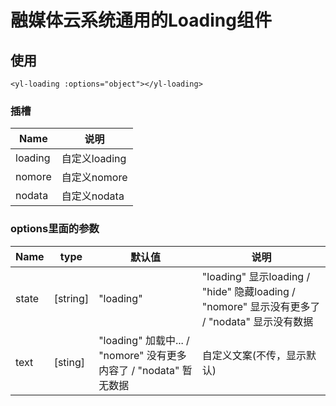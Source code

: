 # 融媒体云系统通用的Loading组件

## 使用

``` 
<yl-loading :options="object"></yl-loading>
```

### 插槽

| Name        | 说明             |
| ----------- | ---------------- |
| loading | 自定义loading     |
| nomore    | 自定义nomore  |
| nodata | 自定义nodata |

### options里面的参数

| Name   |  type    | 默认值 | 说明   |
| ------ | -------  | ------ |-------|
| state  | [string] | "loading" | "loading" 显示loading / "hide" 隐藏loading / "nomore" 显示没有更多了 / "nodata" 显示没有数据|
| text | [sting] | "loading" 加载中... / "nomore" 没有更多内容了 / "nodata" 暂无数据 | 自定义文案(不传，显示默认) |

